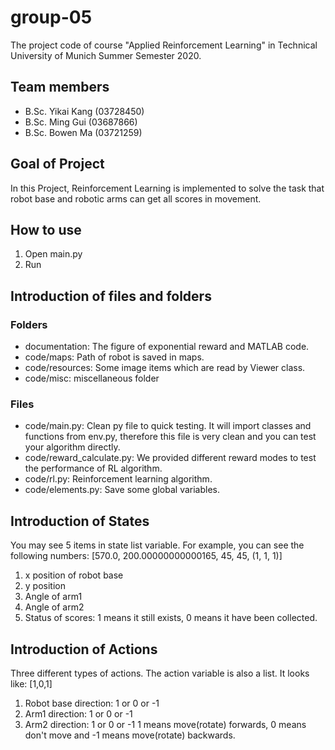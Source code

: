 # group-05

The project code of course "Applied Reinforcement Learning" in Technical University of Munich Summer Semester 2020.

## Team members
- B.Sc. Yikai Kang (03728450)
- B.Sc. Ming Gui (03687866)
- B.Sc. Bowen Ma (03721259)

## Goal of Project
In this Project, Reinforcement Learning is implemented to solve the task that robot base and robotic arms can get all scores in movement.

## How to use
1. Open main.py
2. Run

## Introduction of files and folders
### Folders

- documentation: The figure of exponential reward and MATLAB code.
- code/maps: Path of robot is saved in maps.
- code/resources: Some image items which are read by Viewer class.
- code/misc: miscellaneous folder

### Files
- code/main.py: Clean py file to quick testing. It will import classes and functions from env.py, therefore this file is very clean and you can test your algorithm directly.
- code/reward_calculate.py: We provided different reward modes to test the performance of RL algorithm. 
- code/rl.py: Reinforcement learning algorithm.
- code/elements.py: Save some global variables.

## Introduction of States
You may see 5 items in state list variable.
For example, you can see the following numbers: 
[570.0, 200.00000000000165, 45, 45, (1, 1, 1)]

1. x position of robot base
2. y position 
3. Angle of arm1
4. Angle of arm2
5. Status of scores: 1 means it still exists, 0 means it have been collected. 

## Introduction of Actions
Three different types of actions. The action variable is also a list.
It looks like:
[1,0,1]

1. Robot base direction:  1 or 0 or -1
2. Arm1 direction: 1 or 0 or -1
3. Arm2 direction: 1 or 0 or -1
1 means move(rotate) forwards, 0 means don't move and -1 means move(rotate) backwards.

